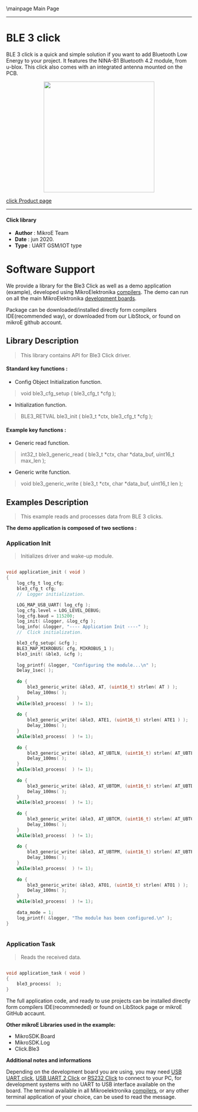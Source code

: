 \mainpage Main Page
 
---
# BLE 3 click

BLE 3 click is a quick and simple solution if you want to add Bluetooth Low Energy to your project. It features the NINA-B1 Bluetooth 4.2 module, from u-blox. This click also comes with an integrated antenna mounted on the PCB.

<p align="center">
  <img src="http://download.mikroe.com/images/click_for_ide/ble3_click.png" height=300px>
</p>

[click Product page](<https://www.mikroe.com/ble-3-click>)

---


#### Click library 

- **Author**        : MikroE Team
- **Date**          : jun 2020.
- **Type**          : UART GSM/IOT type


# Software Support

We provide a library for the Ble3 Click 
as well as a demo application (example), developed using MikroElektronika 
[compilers](http://shop.mikroe.com/compilers). 
The demo can run on all the main MikroElektronika [development boards](http://shop.mikroe.com/development-boards).

Package can be downloaded/installed directly form compilers IDE(recommended way), or downloaded from our LibStock, or found on mikroE github account. 

## Library Description

> This library contains API for Ble3 Click driver.

#### Standard key functions :

- Config Object Initialization function.
> void ble3_cfg_setup ( ble3_cfg_t *cfg ); 
 
- Initialization function.
> BLE3_RETVAL ble3_init ( ble3_t *ctx, ble3_cfg_t *cfg );


#### Example key functions :

- Generic read function.
> int32_t ble3_generic_read ( ble3_t *ctx, char *data_buf, uint16_t max_len );

- Generic write function.
> void ble3_generic_write ( ble3_t *ctx, char *data_buf, uint16_t len ); 

## Examples Description

> This example reads and processes data from BLE 3 clicks.

**The demo application is composed of two sections :**

### Application Init 

> Initializes driver and wake-up module.

```c

void application_init ( void )
{
    log_cfg_t log_cfg;
    ble3_cfg_t cfg;
    //  Logger initialization.

    LOG_MAP_USB_UART( log_cfg );
    log_cfg.level = LOG_LEVEL_DEBUG;
    log_cfg.baud = 115200;
    log_init( &logger, &log_cfg );
    log_info( &logger, "---- Application Init ----" );
    //  Click initialization.

    ble3_cfg_setup( &cfg );
    BLE3_MAP_MIKROBUS( cfg, MIKROBUS_1 );
    ble3_init( &ble3, &cfg );
    
    log_printf( &logger, "Configuring the module...\n" );
    Delay_1sec( );
    
    do {
        ble3_generic_write( &ble3, AT, (uint16_t) strlen( AT ) );
        Delay_100ms( );
    }
    while(ble3_process(  ) != 1);
    
    do {
        ble3_generic_write( &ble3, ATE1, (uint16_t) strlen( ATE1 ) );
        Delay_100ms( );
    }
    while(ble3_process(  ) != 1);
    
    do {
        ble3_generic_write( &ble3, AT_UBTLN, (uint16_t) strlen( AT_UBTLN ) );
        Delay_100ms( );
    }
    while(ble3_process(  ) != 1);
    
    do {
        ble3_generic_write( &ble3, AT_UBTDM, (uint16_t) strlen( AT_UBTDM ) );
        Delay_100ms( );
    }
    while(ble3_process(  ) != 1);
    
    do {
        ble3_generic_write( &ble3, AT_UBTCM, (uint16_t) strlen( AT_UBTCM ) );
        Delay_100ms( );
    }
    while(ble3_process(  ) != 1);
    
    do {
        ble3_generic_write( &ble3, AT_UBTPM, (uint16_t) strlen( AT_UBTPM ) );
        Delay_100ms( );
    }
    while(ble3_process(  ) != 1);
    
    do {
        ble3_generic_write( &ble3, ATO1, (uint16_t) strlen( ATO1 ) );
        Delay_100ms( );
    }
    while(ble3_process(  ) != 1);
    
    data_mode = 1;
    log_printf( &logger, "The module has been configured.\n" );
}
  
```

### Application Task

> Reads the received data.

```c

void application_task ( void )
{
    ble3_process(  );
} 

```

The full application code, and ready to use projects can be  installed directly form compilers IDE(recommneded) or found on LibStock page or mikroE GitHub accaunt.

**Other mikroE Libraries used in the example:** 

- MikroSDK.Board
- MikroSDK.Log
- Click.Ble3

**Additional notes and informations**

Depending on the development board you are using, you may need 
[USB UART click](http://shop.mikroe.com/usb-uart-click), 
[USB UART 2 Click](http://shop.mikroe.com/usb-uart-2-click) or 
[RS232 Click](http://shop.mikroe.com/rs232-click) to connect to your PC, for 
development systems with no UART to USB interface available on the board. The 
terminal available in all Mikroelektronika 
[compilers](http://shop.mikroe.com/compilers), or any other terminal application 
of your choice, can be used to read the message.



---

